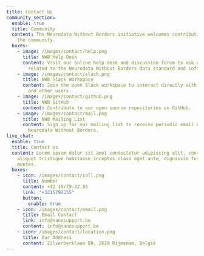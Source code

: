 ```yaml
---
title: Contact Us
community_section:
  enable: true
  title: Community
  content: The Neurodata Without Borders initiative welcomes contributions from
    the community.
  boxes:
    - image: /images/contact/help.png
      title: NWB Help Desk
      content: Visit our online help desk and discussion forum to ask questions
        related to the Neurodata Without Borders data standard and software.
    - image: /images/contact/slack.png
      title: NWB Slack Workspace
      content: Join the open Slack workspace to interact directly with the developers
        and other users.
    - image: /images/contact/github.png
      title: NWB GitHub
      content: Contribute to our open source repositories on GitHub.
    - image: /images/contact/mail.png
      title: NWB Mailing List
      content: Sign up for our mailing list to receive periodic email updates on
        Neurodata Without Borders.
live_chat:
  enable: true
  title: Contact Us
  content: Lorem ipsum dolor sit amet consectetur adipiscing elit, convallis
    aliquet tristique habitasse inceptos class eget ante, dignissim fusce
    montes.
  boxes:
    - icon: /images/contact/call.png
      title: Number
      content: +32 15/79.22.55
      link: "+3215792255"
      button:
        enable: true
    - icon: /images/contact/email.png
      title: Email Contact
      link: info@nanosupport.be
      content: info@nanosupport.be
    - icon: /images/contact/location.png
      title: Our Address
      content: Zilverberklaan 80, 2820 Rijmenam, België
---
```

